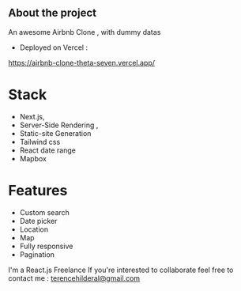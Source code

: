 ## About the project

An awesome Airbnb Clone , with dummy datas

- Deployed on Vercel :

https://airbnb-clone-theta-seven.vercel.app/

# Stack

- Next.js,
- Server-Side Rendering ,
- Static-site Generation
- Tailwind css
- React date range
- Mapbox

# Features

- Custom search
- Date picker
- Location
- Map
- Fully responsive
- Pagination

I'm a React.js Freelance
If you're interested to collaborate feel free to contact me :
terencehilderal@gmail.com
